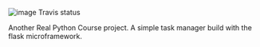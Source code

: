 ![image Travis status](https://travis-ci.org/garyherd/flasktaskr.svg?branch=master)

Another Real Python Course project. A simple task manager build with the flask microframework.

